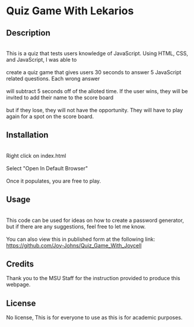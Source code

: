 # Quiz Game With Lekarios

## Description

<br>This is a quiz that tests users knowledge of JavaScript. Using HTML, CSS, and JavaScript, I was able to </br>
<br>create a quiz game that gives users 30 seconds to answer 5 JavaScript related questions. Each wrong answer </br>
<br>will subtract 5 seconds off of the alloted time. If the user wins, they will be invited to add their name to the score board</br>
<br>but if they lose, they will not have the opportunity. They will have to play again for a spot on the score board.</br>

## Installation

<br>Right click on index.html</br>
<br>Select "Open In Default Browser"</br>
<br>Once it populates, you are free to play.</br>

## Usage

<br>This code can be used for ideas on how to create a password generator, but if there are any suggestions, feel free to let me know.</br>
<br>You can also view this in published form at the following link: https://github.com/Joy-Johns/Quiz_Game_With_Joycell</br>


## Credits

Thank you to the MSU Staff for the instruction provided to produce this webpage.

## License

No license, This is for everyone to use as this is for academic purposes.
